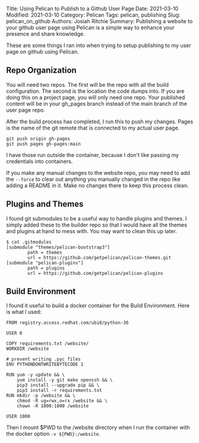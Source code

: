 Title: Using Pelican to Publish to a Github User Page
Date: 2021-03-10
Modified: 2021-03-10
Category: Pelican
Tags: pelican, publishing
Slug: pelican_on_github
Authors: Josiah Ritchie
Summary: Publishing a website to your github user page using Pelican is a simple way to enhance your presence and share knowledge.

These are some things I ran into when trying to setup publishing to my user page on github using Pelican.

## Repo Organization

You will need two repos. The first will be the repo with all the build configuration. The second is the location the code dumps into. If you are doing this on a project page, you will only need one repo. Your published content will be in your gh_pages branch instead of the main branch of the user page repo.

After the build process has completed, I run this to push my changes. Pages is the name of the git remote that is connected to my actual user page. 

```
git push origin gh-pages
git push pages gh-pages:main
```

I have those run outside the container, because I don't like passing my credentials into containers.

If you make any manual changes to the website repo, you may need to add the `--force` to clear out anything you manually changed in the repo like adding a README in it. Make no changes there to keep this process clean.

## Plugins and Themes

I found git submodules to be a useful way to handle plugins and themes. I simply added these to the builder repo so that I would have all the themes and plugins at hand to mess with. You may want to clean this up later. 

```
$ cat .gitmodules
[submodule "themes/pelican-bootstrap3"]
        path = themes
        url = https://github.com/getpelican/pelican-themes.git
[submodule "pelican-plugins"]
        path = plugins
        url = https://github.com/getpelican/pelican-plugins
```

## Build Environment
 
I found it useful to build a docker container for the Build Environment. Here is what I used:

```
FROM registry.access.redhat.com/ubi8/python-36

USER 0

COPY requirements.txt /website/
WORKDIR /website

# prevent writing .pyc files
ENV PYTHONDONTWRITEBYTECODE 1

RUN yum -y update && \
    yum install -y git make openssh && \
    pip3 install --upgrade pip && \
    pip3 install -r requirements.txt
RUN mkdir -p /website && \
    chmod -R ug=rwx,o=rx /website && \
    chown -R 1000:1000 /website

USER 1000
```

Then I mount $PWD to the /website directory when I run the container with the docker option `-v ${PWD}:/website`. 